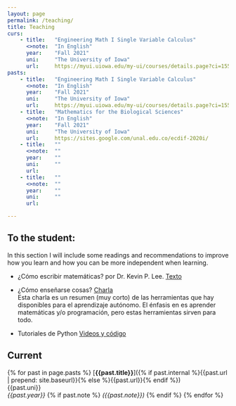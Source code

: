 ```yaml
---
layout: page
permalink: /teaching/
title: Teaching
curs:
    - title:   "Engineering Math I Single Variable Calculus"
      <>note:  "In English"
      year:    "Fall 2021"
      uni:     "The University of Iowa"
      url:     https://myui.uiowa.edu/my-ui/courses/details.page?ci=155573&id=941316
pasts:
    - title:   "Engineering Math I Single Variable Calculus"
      <>note:  "In English"
      year:    "Fall 2021"
      uni:     "The University of Iowa"
      url:     https://myui.uiowa.edu/my-ui/courses/details.page?ci=155573&id=941316 
    - title:   "Mathematics for the Biological Sciences"
      <>note:  "In English"
      year:    "Fall 2021"
      uni:     "The University of Iowa"
      url:     https://sites.google.com/unal.edu.co/ecdif-2020i/
    - title:   ""
      <>note:  ""
      year:    ""
      uni:     ""
      url:
    - title:   ""
      <>note:  ""
      year:    ""
      uni:     ""
      url:

---
```


## To the student: 
In this section I will include some readings and recommendations to improve how you learn and  how you can be more independent when learning.
- ¿Cómo escribir matemáticas? por Dr. Kevin P. Lee. [Texto](https://drive.google.com/file/d/16ZX_W6Cavz5x3HQockBGEuJxnasIT7LM/view?usp=sharing) 
- ¿Cómo enseñarse cosas? [Charla](https://drive.google.com/file/d/1scFYa1vfBog3Il0icdKs0MjSdB5pwipq/view?usp=sharing) 
<br> Esta charla es un resumen (muy corto) de las herramientas que hay disponibles para el aprendizaje autónomo. El énfasis en es aprender matemáticas y/o programación, pero estas herramientas sirven para todo.

- Tutoriales de Python [Videos y código](https://drive.google.com/drive/folders/1-cNsHTWosjvuEo8F7eOjHGevE88UzzoW?usp=sharing)


## Current 
{% for past in page.pasts %}
[**{{past.title}}**]({% if past.internal %}{{past.url | prepend: site.baseurl}}{% else %}{{past.url}}{% endif %})<br />
{{past.uni}}<br />
*{{past.year}}*
{% if past.note %} *({{past.note}})*
{% endif %}
{% endfor %}


